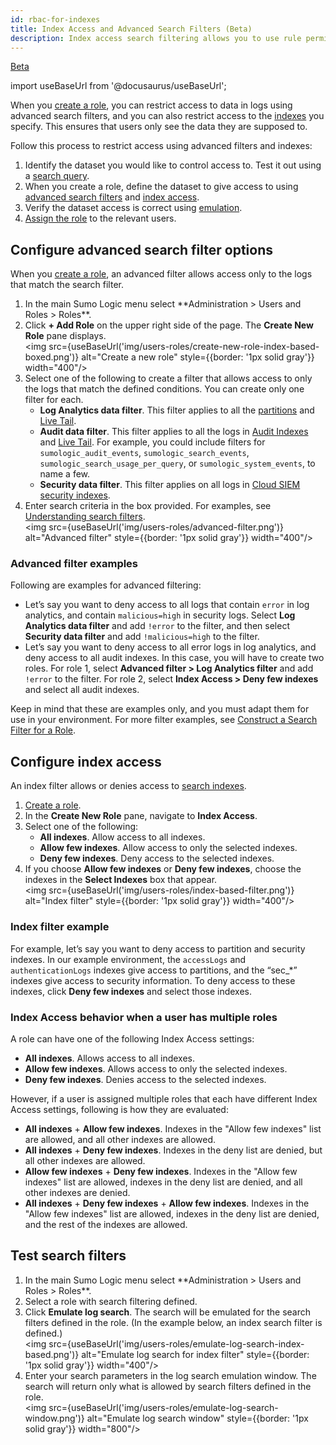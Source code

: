 ```yaml
---
id: rbac-for-indexes
title: Index Access and Advanced Search Filters (Beta)
description: Index access search filtering allows you to use rule permissions to determine who gets access to certain indexes.
---
```


<p><a href="/docs/beta"><span className="beta">Beta</span></a></p>

import useBaseUrl from '@docusaurus/useBaseUrl';

When you [create a role](/docs/manage/users-roles/roles/create-manage-roles#create-a-role), you can restrict access to data in logs using advanced search filters, and you can also restrict access to the [indexes](/docs/manage/partitions/) you specify. This ensures that users only see the data they are supposed to.

Follow this process to restrict access using advanced filters and indexes:

1. Identify the dataset you would like to control access to. Test it out using a [search query](/docs/search/get-started-with-search/).
2. When you create a role, define the dataset to give access to using [advanced search filters](#configure-advanced-search-filter-options) and [index access](#configure-index-access).   
3. Verify the dataset access is correct using [emulation](#test-search-filters).
4. [Assign the role](/docs/manage/users-roles/roles/add-remove-users-role/) to the relevant users.

## Configure advanced search filter options

When you [create a role](/docs/manage/users-roles/roles/create-manage-roles#create-a-role), an advanced filter allows access only to the logs that match the search filter.

1. <!--Kanso [**Classic UI**](/docs/get-started/sumo-logic-ui/). Kanso--> In the main Sumo Logic menu select **Administration > Users and Roles > Roles**. <!--Kanso <br/>[**New UI**](/docs/get-started/sumo-logic-ui-new/). In the top menu select **Administration**, and then under **Users and Roles** select **Roles**. You can also click the **Go To...** menu at the top of the screen and select **Roles**. Kanso-->
1. Click **+ Add Role** on the upper right side of the page. The **Create New Role** pane displays.<br/><img src={useBaseUrl('img/users-roles/create-new-role-index-based-boxed.png')} alt="Create a new role" style={{border: '1px solid gray'}} width="400"/>
1. Select one of the following to create a filter that allows access to only the logs that match the defined conditions. You can create only one filter for each.
   * **Log Analytics data filter**. This filter applies to all the [partitions](/docs/manage/partitions/run-search-against-partition/) and [Live Tail](/docs/search/live-tail/).
   * **Audit data filter**. This filter applies to all the logs in [Audit Indexes](/docs/manage/security/audit-indexes/audit-index/) and [Live Tail](/docs/search/live-tail/). For example, you could include filters for `sumologic_audit_events`, `sumologic_search_events`, `sumologic_search_usage_per_query`, or `sumologic_system_events`, to name a few.
   * **Security data filter**. This filter applies on all logs in [Cloud SIEM security indexes](/docs/cse/records-signals-entities-insights/search-cse-records-in-sumo#partitions-for-cloud-siem-records).
1. Enter search criteria in the box provided. For examples, see [Understanding search filters](/docs/manage/users-roles/roles/construct-search-filter-for-role#understanding-search-filters).<br/><img src={useBaseUrl('img/users-roles/advanced-filter.png')} alt="Advanced filter" style={{border: '1px solid gray'}} width="400"/>

### Advanced filter examples

Following are examples for advanced filtering:
* Let’s say you want to deny access to all logs that contain `error` in log analytics, and contain `malicious=high` in security logs. Select **Log Analytics data filter** and add `!error` to the filter, and then select **Security data filter** and add `!malicious=high` to the filter.
* Let’s say you want to deny access to all error logs in log analytics, and deny access to all audit indexes. In this case, you will have to create two roles. For role 1, select **Advanced filter > Log Analytics filter** and add `!error` to the filter. For role 2, select **Index Access > Deny few indexes** and select all audit indexes.  

Keep in mind that these are examples only, and you must adapt them for use in your environment. For more filter examples, see [Construct a Search Filter for a Role](/docs/manage/users-roles/roles/construct-search-filter-for-role/).

## Configure index access

An index filter allows or denies access to [search indexes](/docs/manage/partitions/).

1. [Create a role](/docs/manage/users-roles/roles/create-manage-roles#create-a-role).
1. In the **Create New Role** pane, navigate to **Index Access**.
1. Select one of the following:
   * **All indexes**. Allow access to all indexes.
   * **Allow few indexes**. Allow access to only the selected indexes.
   * **Deny few indexes**. Deny access to the selected indexes.
1. If you choose **Allow few indexes** or **Deny few indexes**, choose the indexes in the **Select Indexes** box that appear.<br/><img src={useBaseUrl('img/users-roles/index-based-filter.png')} alt="Index filter" style={{border: '1px solid gray'}} width="400"/>

### Index filter example

For example, let’s say you want to deny access to partition and security indexes. In our example environment, the `accessLogs` and `authenticationLogs` indexes give access to partitions, and the “sec_*” indexes give access to security information. To deny access to these indexes, click **Deny few indexes** and select those indexes.

### Index Access behavior when a user has multiple roles

A role can have one of the following Index Access settings:
   * **All indexes**. Allows access to all indexes.
   * **Allow few indexes**. Allows access to only the selected indexes. 
   * **Deny few indexes**. Denies access to the selected indexes. 

However, if a user is assigned multiple roles that each have different Index Access settings, following is how they are evaluated:
* **All indexes** + **Allow few indexes**. Indexes in the "Allow few indexes" list are allowed, and all other indexes are allowed.
* **All indexes** + **Deny few indexes**. Indexes in the deny list are denied, but all other indexes are allowed.
* **Allow few indexes** + **Deny few indexes**. Indexes in the "Allow few indexes" list are allowed, indexes in the deny list are denied, and all other indexes are denied.
* **All indexes** + **Deny few indexes** + **Allow few indexes**. Indexes in the "Allow few indexes" list are allowed, indexes in the deny list are denied, and the rest of the indexes are allowed.

## Test search filters

1. <!--Kanso [**Classic UI**](/docs/get-started/sumo-logic-ui/). Kanso--> In the main Sumo Logic menu select **Administration > Users and Roles > Roles**. <!--Kanso <br/>[**New UI**](/docs/get-started/sumo-logic-ui-new/). In the top menu select **Administration**, and then under **Users and Roles** select **Roles**. You can also click the **Go To...** menu at the top of the screen and select **Roles**. Kanso-->
1. Select a role with search filtering defined.
1. Click **Emulate log search**. The search will be emulated for the search filters defined in the role. (In the example below, an index search filter is defined.)<br/><img src={useBaseUrl('img/users-roles/emulate-log-search-index-based.png')} alt="Emulate log search for index filter" style={{border: '1px solid gray'}} width="400"/>
1. Enter your search parameters in the log search emulation window. The search will return only what is allowed by search filters defined in the role.<br/><img src={useBaseUrl('img/users-roles/emulate-log-search-window.png')} alt="Emulate log search window" style={{border: '1px solid gray'}} width="800"/>

